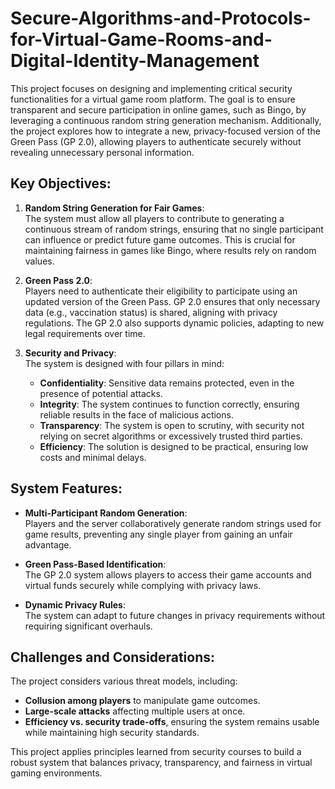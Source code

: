 # Secure-Algorithms-and-Protocols-for-Virtual-Game-Rooms-and-Digital-Identity-Management

This project focuses on designing and implementing critical security functionalities for a virtual game room platform. The goal is to ensure transparent and secure participation in online games, such as Bingo, by leveraging a continuous random string generation mechanism. Additionally, the project explores how to integrate a new, privacy-focused version of the Green Pass (GP 2.0), allowing players to authenticate securely without revealing unnecessary personal information.

## Key Objectives:
1. **Random String Generation for Fair Games**:  
   The system must allow all players to contribute to generating a continuous stream of random strings, ensuring that no single participant can influence or predict future game outcomes. This is crucial for maintaining fairness in games like Bingo, where results rely on random values.

2. **Green Pass 2.0**:  
   Players need to authenticate their eligibility to participate using an updated version of the Green Pass. GP 2.0 ensures that only necessary data (e.g., vaccination status) is shared, aligning with privacy regulations. The GP 2.0 also supports dynamic policies, adapting to new legal requirements over time.

3. **Security and Privacy**:  
   The system is designed with four pillars in mind:
   - **Confidentiality**: Sensitive data remains protected, even in the presence of potential attacks.
   - **Integrity**: The system continues to function correctly, ensuring reliable results in the face of malicious actions.
   - **Transparency**: The system is open to scrutiny, with security not relying on secret algorithms or excessively trusted third parties.
   - **Efficiency**: The solution is designed to be practical, ensuring low costs and minimal delays.

## System Features:
- **Multi-Participant Random Generation**:  
  Players and the server collaboratively generate random strings used for game results, preventing any single player from gaining an unfair advantage.

- **Green Pass-Based Identification**:  
  The GP 2.0 system allows players to access their game accounts and virtual funds securely while complying with privacy laws.

- **Dynamic Privacy Rules**:  
  The system can adapt to future changes in privacy requirements without requiring significant overhauls.

## Challenges and Considerations:
The project considers various threat models, including:
- **Collusion among players** to manipulate game outcomes.
- **Large-scale attacks** affecting multiple users at once.
- **Efficiency vs. security trade-offs**, ensuring the system remains usable while maintaining high security standards.

This project applies principles learned from security courses to build a robust system that balances privacy, transparency, and fairness in virtual gaming environments.
